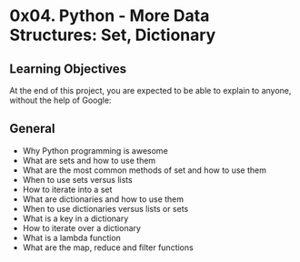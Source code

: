 # 0x04. Python - More Data Structures: Set, Dictionary

## Learning Objectives

At the end of this project, you are expected to be able to explain to anyone, without the help of Google:

## General

* Why Python programming is awesome
* What are sets and how to use them
* What are the most common methods of set and how to use them
* When to use sets versus lists
* How to iterate into a set
* What are dictionaries and how to use them
* When to use dictionaries versus lists or sets
* What is a key in a dictionary
* How to iterate over a dictionary
* What is a lambda function
* What are the map, reduce and filter functions
